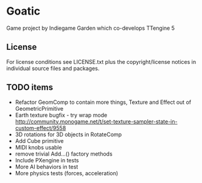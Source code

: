 # Goatic
Game project by Indiegame Garden which co-develops TTengine 5

## License
For license conditions see LICENSE.txt plus the copyright/license 
notices in individual source files and packages.

## TODO items

- Refactor GeomComp to contain more things, Texture and Effect out of GeometricPrimitive
- Earth texture bugfix - try wrap mode http://community.monogame.net/t/set-texture-sampler-state-in-custom-effect/9558
- 3D rotations for 3D objects in RotateComp
- Add Cube primitive
- MIDI knobs usable
- remove trivial Add...() factory methods
- Include PXengine in tests
- More AI behaviors in test
- More physics tests (forces, acceleration)